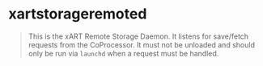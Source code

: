 # xartstorageremoted

> This is the xART Remote Storage Daemon.
> It listens for save/fetch requests from the CoProcessor.
> It must not be unloaded and should only be run via `launchd` when a request must be handled.
